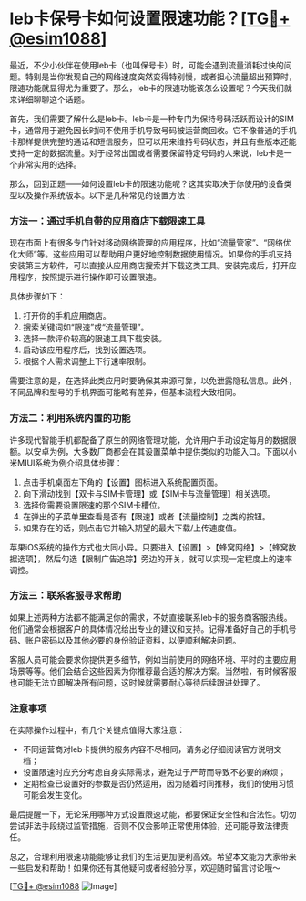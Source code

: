 # leb卡保号卡如何设置限速功能？[[TG💪+ @esim1088](https://t.me/s/esim1088)]

最近，不少小伙伴在使用leb卡（也叫保号卡）时，可能会遇到流量消耗过快的问题。特别是当你发现自己的网络速度突然变得特别慢，或者担心流量超出预算时，限速功能就显得尤为重要了。那么，leb卡的限速功能该怎么设置呢？今天我们就来详细聊聊这个话题。

首先，我们需要了解什么是leb卡。leb卡是一种专门为保持号码活跃而设计的SIM卡，通常用于避免因长时间不使用手机导致号码被运营商回收。它不像普通的手机卡那样提供完整的通话和短信服务，但可以用来维持号码状态，并且有些版本还能支持一定的数据流量。对于经常出国或者需要保留特定号码的人来说，leb卡是一个非常实用的选择。

那么，回到正题——如何设置leb卡的限速功能呢？这其实取决于你使用的设备类型以及操作系统版本。以下是几种常见的设置方法：

### 方法一：通过手机自带的应用商店下载限速工具

现在市面上有很多专门针对移动网络管理的应用程序，比如“流量管家”、“网络优化大师”等。这些应用可以帮助用户更好地控制数据使用情况。如果你的手机支持安装第三方软件，可以直接从应用商店搜索并下载这类工具。安装完成后，打开应用程序，按照提示进行操作即可设置限速。

具体步骤如下：
1. 打开你的手机应用商店。
2. 搜索关键词如“限速”或“流量管理”。
3. 选择一款评价较高的限速工具下载安装。
4. 启动该应用程序后，找到设置选项。
5. 根据个人需求调整上下行速率限制。

需要注意的是，在选择此类应用时要确保其来源可靠，以免泄露隐私信息。此外，不同品牌和型号的手机界面可能略有差异，但基本流程大致相同。

### 方法二：利用系统内置的功能

许多现代智能手机都配备了原生的网络管理功能，允许用户手动设定每月的数据限额。以安卓为例，大多数厂商都会在其设置菜单中提供类似的功能入口。下面以小米MIUI系统为例介绍具体步骤：

1. 点击手机桌面左下角的【设置】图标进入系统配置页面。
2. 向下滑动找到【双卡与SIM卡管理】或【SIM卡与流量管理】相关选项。
3. 选择你需要设置限速的那个SIM卡槽位。
4. 在弹出的子菜单里查看是否有【限速】或者【流量控制】之类的按钮。
5. 如果存在的话，则点击它并输入期望的最大下载/上传速度值。

苹果iOS系统的操作方式也大同小异。只要进入【设置】>【蜂窝网络】>【蜂窝数据选项】，然后勾选【限制广告追踪】旁边的开关，就可以实现一定程度上的速率调控。

### 方法三：联系客服寻求帮助

如果上述两种方法都不能满足你的需求，不妨直接联系leb卡的服务商客服热线。他们通常会根据客户的具体情况给出专业的建议和支持。记得准备好自己的手机号码、账户密码以及其他必要的身份验证资料，以便顺利解决问题。

客服人员可能会要求你提供更多细节，例如当前使用的网络环境、平时的主要应用场景等等。他们会结合这些因素为你推荐最合适的解决方案。当然啦，有时候客服也可能无法立即解决所有问题，这时候就需要耐心等待后续跟进处理了。

### 注意事项

在实际操作过程中，有几个关键点值得大家注意：
- 不同运营商对leb卡提供的服务内容不尽相同，请务必仔细阅读官方说明文档；
- 设置限速时应充分考虑自身实际需求，避免过于严苛而导致不必要的麻烦；
- 定期检查已设置好的参数是否仍然适用，因为随着时间推移，我们的使用习惯可能会发生变化。

最后提醒一下，无论采用哪种方式设置限速功能，都要保证安全性和合法性。切勿尝试非法手段绕过监管措施，否则不仅会影响正常使用体验，还可能导致法律责任。

总之，合理利用限速功能能够让我们的生活更加便利高效。希望本文能为大家带来一些启发和帮助！如果你还有其他疑问或者经验分享，欢迎随时留言讨论哦～

[[TG💪+ @esim1088](https://t.me/s/esim1088) ![Image](https://i.postimg.cc/4NQfJmqS/Snipaste-2025-05-13-00-14-12.png)]